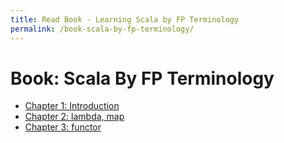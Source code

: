 ```yaml
---
title: Read Book - Learning Scala by FP Terminology
permalink: /book-scala-by-fp-terminology/
---
```


# Book: Scala By FP Terminology

* [Chapter 1: Introduction](/scala-by-fp-terminology-introduction/)
* [Chapter 2: lambda, map](/scala-by-fp-terminology-lambda-map/)
* [Chapter 3: functor](/scala-by-fp-terminology-functor/)